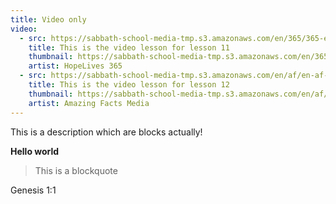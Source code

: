 ```yaml
---
title: Video only
video:
  - src: https://sabbath-school-media-tmp.s3.amazonaws.com/en/365/365-en-2024-04-10.mp4
    title: This is the video lesson for lesson 11
    thumbnail: https://sabbath-school-media-tmp.s3.amazonaws.com/en/365/365-en-2024-04-10.webp
    artist: HopeLives 365
  - src: https://sabbath-school-media-tmp.s3.amazonaws.com/en/af/en-af-2024-04-11.mp4
    title: This is the video lesson for lesson 12
    thumbnail: https://sabbath-school-media-tmp.s3.amazonaws.com/en/af/en-af-2024-04-11.webp
    artist: Amazing Facts Media
---
```


This is a description which are blocks actually!

**Hello world**

> This is a blockquote

Genesis 1:1